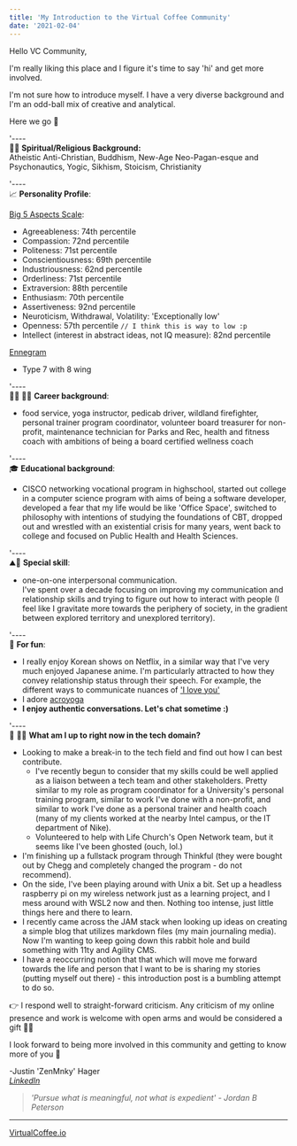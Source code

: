 ```yaml
---
title: 'My Introduction to the Virtual Coffee Community'
date: '2021-02-04'
---
```


Hello VC Community,

I'm really liking this place and I figure it's time to say 'hi' and get more involved.

I'm not sure how to introduce myself. I have a very diverse background and I'm an odd-ball mix of creative and analytical.

Here we go 😬

'----   
🧘🙏 **Spiritual/Religious Background:**    
Atheistic Anti-Christian, Buddhism, New-Age Neo-Pagan-esque and Psychonautics, Yogic, Sikhism, Stoicism, Christianity

'----   
📈 **Personality Profile**: 

[Big 5 Aspects Scale](https://www.understandmyself.com/personality-assessment): 
 - Agreeableness: 74th percentile
 - Compassion: 72nd percentile
 - Politeness: 71st percentile
 - Conscientiousness: 69th percentile
 - Industriousness: 62nd percentile
 - Orderliness: 71st percentile
 - Extraversion: 88th percentile
 - Enthusiasm: 70th percentile
 - Assertiveness: 92nd percentile
 - Neuroticism, Withdrawal, Volatility: 'Exceptionally low'
 - Openness:  57th percentile `// I think this is way to low :p`
 - Intellect (interest in abstract ideas, not IQ measure): 82nd percentile 

[Ennegram](https://www.enneagraminstitute.com/type-descriptions/)
 - Type 7 with 8 wing

'----   
🔨🔥 👨💬 **Career background**:    
 - food service, yoga instructor, pedicab driver, wildland firefighter, personal trainer program coordinator, volunteer board treasurer for non-profit, maintenance technician for Parks and Rec, health and fitness coach with ambitions of being a board certified wellness coach

'----   
🎓 **Educational background**: 
- CISCO networking vocational program in highschool, started out college in a computer science program with aims of being a software developer, developed a fear that my life would be like 'Office Space', switched to philosophy with intentions of studying the foundations of CBT, dropped out and wrestled with an existential crisis for many years, went back to college and focused on Public Health and Health Sciences.

'----   
⛰️🌟  **Special skill**: 
- one-on-one interpersonal communication. <br />
I've spent over a decade focusing on improving my communication and relationship skills and trying to figure out how to interact with people (I feel like I gravitate more towards the periphery of society, in the gradient between explored territory and unexplored territory). 

'----   
🤸 **For fun**: 
- I really enjoy Korean shows on Netflix, in a similar way that I've very much enjoyed Japanese anime. I'm particularly attracted to how they convey relationship status through their speech. For example, the different ways to communicate nuances of ['I love you'](https://www.wikihow.com/Say-I-Love-You-in-Korean)
- I adore [acroyoga](https://youtu.be/D3JW31Wq2Y0)
- **I enjoy authentic conversations. Let's chat sometime :)**

'----   
📍 👨‍💻  **What am I up to right now in the tech domain?**
- Looking to make a break-in to the tech field and find out how I can best contribute.
    - I've recently begun to consider that my skills could be well applied as a liaison between a tech team and other stakeholders. Pretty similar to my role as program coordinator for a University's personal training program, similar to work I've done with a non-profit, and similar to work I've done as a personal trainer and health coach (many of my clients worked at the nearby Intel campus, or the IT department of Nike).
     - Volunteered to help with Life Church's Open Network team, but it seems like I've been ghosted (ouch, lol.)
- I'm finishing up a fullstack program through Thinkful (they were bought out by Chegg and completely changed the program - do not recommend).
- On the side, I've been playing around with Unix a bit. Set up a headless raspberry pi on my wireless network just as a learning project, and I mess around with WSL2 now and then. Nothing too intense, just little things here and there to learn.
- I recently came across the JAM stack when looking up ideas on creating a simple blog that utilizes markdown files (my main journaling media). Now I'm wanting to keep going down this rabbit hole and build something with 11ty and Agility CMS.
- I have a reoccurring notion that that which will move me forward towards the life and person that I want to be is sharing my stories (putting myself out there) - this introduction post is a bumbling attempt to do so.

👉 I respond well to straight-forward criticism. Any criticism of my online presence and work is welcome with open arms and would be considered a gift 💙🎁 



I look forward to being more involved in this community and getting to know more of you 🙇  

-Justin 'ZenMnky' Hager    
_[LinkedIn](https://www.linkedin.com/in/developerjustinhager/)_


> _'Pursue what is meaningful, not what is expedient' - Jordan B Peterson_  



----------
[VirtualCoffee.io](https://virtualcoffee.io/)
